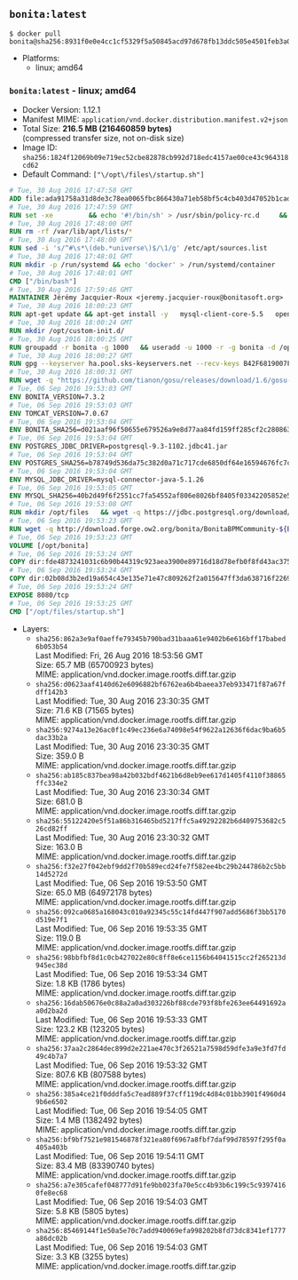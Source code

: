 ## `bonita:latest`

```console
$ docker pull bonita@sha256:8931f0e0e4cc1cf5329f5a50845acd97d678fb13ddc505e4501feb3a0096c859
```

-	Platforms:
	-	linux; amd64

### `bonita:latest` - linux; amd64

-	Docker Version: 1.12.1
-	Manifest MIME: `application/vnd.docker.distribution.manifest.v2+json`
-	Total Size: **216.5 MB (216460859 bytes)**  
	(compressed transfer size, not on-disk size)
-	Image ID: `sha256:1824f12069b09e719ec52cbe82878cb992d718edc4157ae00ce43c964318cd62`
-	Default Command: `["\/opt\/files\/startup.sh"]`

```dockerfile
# Tue, 30 Aug 2016 17:47:58 GMT
ADD file:ada91758a31d8de3c78ea0065fbc866430a71eb58bf5c4cb403d47052b1cade0 in / 
# Tue, 30 Aug 2016 17:47:59 GMT
RUN set -xe 		&& echo '#!/bin/sh' > /usr/sbin/policy-rc.d 	&& echo 'exit 101' >> /usr/sbin/policy-rc.d 	&& chmod +x /usr/sbin/policy-rc.d 		&& dpkg-divert --local --rename --add /sbin/initctl 	&& cp -a /usr/sbin/policy-rc.d /sbin/initctl 	&& sed -i 's/^exit.*/exit 0/' /sbin/initctl 		&& echo 'force-unsafe-io' > /etc/dpkg/dpkg.cfg.d/docker-apt-speedup 		&& echo 'DPkg::Post-Invoke { "rm -f /var/cache/apt/archives/*.deb /var/cache/apt/archives/partial/*.deb /var/cache/apt/*.bin || true"; };' > /etc/apt/apt.conf.d/docker-clean 	&& echo 'APT::Update::Post-Invoke { "rm -f /var/cache/apt/archives/*.deb /var/cache/apt/archives/partial/*.deb /var/cache/apt/*.bin || true"; };' >> /etc/apt/apt.conf.d/docker-clean 	&& echo 'Dir::Cache::pkgcache ""; Dir::Cache::srcpkgcache "";' >> /etc/apt/apt.conf.d/docker-clean 		&& echo 'Acquire::Languages "none";' > /etc/apt/apt.conf.d/docker-no-languages 		&& echo 'Acquire::GzipIndexes "true"; Acquire::CompressionTypes::Order:: "gz";' > /etc/apt/apt.conf.d/docker-gzip-indexes 		&& echo 'Apt::AutoRemove::SuggestsImportant "false";' > /etc/apt/apt.conf.d/docker-autoremove-suggests
# Tue, 30 Aug 2016 17:48:00 GMT
RUN rm -rf /var/lib/apt/lists/*
# Tue, 30 Aug 2016 17:48:00 GMT
RUN sed -i 's/^#\s*\(deb.*universe\)$/\1/g' /etc/apt/sources.list
# Tue, 30 Aug 2016 17:48:01 GMT
RUN mkdir -p /run/systemd && echo 'docker' > /run/systemd/container
# Tue, 30 Aug 2016 17:48:01 GMT
CMD ["/bin/bash"]
# Tue, 30 Aug 2016 17:59:46 GMT
MAINTAINER Jérémy Jacquier-Roux <jeremy.jacquier-roux@bonitasoft.org>
# Tue, 30 Aug 2016 18:00:23 GMT
RUN apt-get update && apt-get install -y   mysql-client-core-5.5   openjdk-7-jre-headless   postgresql-client   unzip   wget   zip   && rm -rf /var/lib/apt/lists/*
# Tue, 30 Aug 2016 18:00:24 GMT
RUN mkdir /opt/custom-init.d/
# Tue, 30 Aug 2016 18:00:25 GMT
RUN groupadd -r bonita -g 1000   && useradd -u 1000 -r -g bonita -d /opt/bonita/ -s /sbin/nologin -c "Bonita User" bonita
# Tue, 30 Aug 2016 18:00:27 GMT
RUN gpg --keyserver ha.pool.sks-keyservers.net --recv-keys B42F6819007F00F88E364FD4036A9C25BF357DD4
# Tue, 30 Aug 2016 18:00:31 GMT
RUN wget -q "https://github.com/tianon/gosu/releases/download/1.6/gosu-$(dpkg --print-architecture)" -O /usr/local/bin/gosu   && wget -q "https://github.com/tianon/gosu/releases/download/1.6/gosu-$(dpkg --print-architecture).asc" -O /usr/local/bin/gosu.asc   && gpg --verify /usr/local/bin/gosu.asc   && rm /usr/local/bin/gosu.asc   && chmod +x /usr/local/bin/gosu
# Tue, 06 Sep 2016 19:53:03 GMT
ENV BONITA_VERSION=7.3.2
# Tue, 06 Sep 2016 19:53:03 GMT
ENV TOMCAT_VERSION=7.0.67
# Tue, 06 Sep 2016 19:53:04 GMT
ENV BONITA_SHA256=d021aaf96f50655e679526a9e8d77aa84fd159ff285cf2c280863c8b3fb88e40
# Tue, 06 Sep 2016 19:53:04 GMT
ENV POSTGRES_JDBC_DRIVER=postgresql-9.3-1102.jdbc41.jar
# Tue, 06 Sep 2016 19:53:04 GMT
ENV POSTGRES_SHA256=b78749d536da75c382d0a71c717cde6850df64e16594676fc7cacb5a74541d66
# Tue, 06 Sep 2016 19:53:04 GMT
ENV MYSQL_JDBC_DRIVER=mysql-connector-java-5.1.26
# Tue, 06 Sep 2016 19:53:05 GMT
ENV MYSQL_SHA256=40b2d49f6f2551cc7fa54552af806e8026bf8405f03342205852e57a3205a868
# Tue, 06 Sep 2016 19:53:08 GMT
RUN mkdir /opt/files   && wget -q https://jdbc.postgresql.org/download/${POSTGRES_JDBC_DRIVER} -O /opt/files/${POSTGRES_JDBC_DRIVER}   && echo "$POSTGRES_SHA256" /opt/files/${POSTGRES_JDBC_DRIVER} | sha256sum -c -   && wget -q http://dev.mysql.com/get/Downloads/Connector-J/${MYSQL_JDBC_DRIVER}.zip -O /opt/files/${MYSQL_JDBC_DRIVER}.zip   && echo "$MYSQL_SHA256" /opt/files/${MYSQL_JDBC_DRIVER}.zip | sha256sum -c -   && unzip -q /opt/files/${MYSQL_JDBC_DRIVER}.zip -d /opt/files/   && mv /opt/files/${MYSQL_JDBC_DRIVER}/${MYSQL_JDBC_DRIVER}-bin.jar /opt/files/   && rm -r /opt/files/${MYSQL_JDBC_DRIVER}   && rm /opt/files/${MYSQL_JDBC_DRIVER}.zip
# Tue, 06 Sep 2016 19:53:23 GMT
RUN wget -q http://download.forge.ow2.org/bonita/BonitaBPMCommunity-${BONITA_VERSION}-Tomcat-${TOMCAT_VERSION}.zip -O /opt/files/BonitaBPMCommunity-${BONITA_VERSION}-Tomcat-${TOMCAT_VERSION}.zip   && echo "$BONITA_SHA256" /opt/files/BonitaBPMCommunity-${BONITA_VERSION}-Tomcat-${TOMCAT_VERSION}.zip | sha256sum -c -
# Tue, 06 Sep 2016 19:53:23 GMT
VOLUME [/opt/bonita]
# Tue, 06 Sep 2016 19:53:24 GMT
COPY dir:fde4873241031c6b90b44319c923aea3900e89716d18d78efb0f8fd43ac375a6 in /opt/files 
# Tue, 06 Sep 2016 19:53:24 GMT
COPY dir:02b08d3b2ed19a654c43e135e71e47c809262f2a015647ff3da638716f22696f in /opt/templates 
# Tue, 06 Sep 2016 19:53:24 GMT
EXPOSE 8080/tcp
# Tue, 06 Sep 2016 19:53:25 GMT
CMD ["/opt/files/startup.sh"]
```

-	Layers:
	-	`sha256:862a3e9af0aeffe79345b790bad31baaa61e9402b6e616bff17babed6b053b54`  
		Last Modified: Fri, 26 Aug 2016 18:53:56 GMT  
		Size: 65.7 MB (65700923 bytes)  
		MIME: application/vnd.docker.image.rootfs.diff.tar.gzip
	-	`sha256:d0623aaf4140d62e6096882bf6762ea6b4baeea37eb933471f87a67fdff142b3`  
		Last Modified: Tue, 30 Aug 2016 23:30:35 GMT  
		Size: 71.6 KB (71565 bytes)  
		MIME: application/vnd.docker.image.rootfs.diff.tar.gzip
	-	`sha256:9274a13e26ac0f1c49ec236e6a74098e54f9622a12636f6dac9ba6b5dac33b2a`  
		Last Modified: Tue, 30 Aug 2016 23:30:35 GMT  
		Size: 359.0 B  
		MIME: application/vnd.docker.image.rootfs.diff.tar.gzip
	-	`sha256:ab185c837bea98a42b032bdf4621b6d8eb9ee617d1405f4110f38865ffc334e2`  
		Last Modified: Tue, 30 Aug 2016 23:30:34 GMT  
		Size: 681.0 B  
		MIME: application/vnd.docker.image.rootfs.diff.tar.gzip
	-	`sha256:55122420e5f51a86b316465bd5217ffc5a49292282b6d409753682c526cd82ff`  
		Last Modified: Tue, 30 Aug 2016 23:30:32 GMT  
		Size: 163.0 B  
		MIME: application/vnd.docker.image.rootfs.diff.tar.gzip
	-	`sha256:f32e27f042ebf9dd2f70b589ecd24fe7f582ee4bc29b244786b2c5bb14d5272d`  
		Last Modified: Tue, 06 Sep 2016 19:53:50 GMT  
		Size: 65.0 MB (64972178 bytes)  
		MIME: application/vnd.docker.image.rootfs.diff.tar.gzip
	-	`sha256:092ca0685a168043c010a92345c55c14fd447f907add5686f3bb5170d519e7f1`  
		Last Modified: Tue, 06 Sep 2016 19:53:35 GMT  
		Size: 119.0 B  
		MIME: application/vnd.docker.image.rootfs.diff.tar.gzip
	-	`sha256:98bbfbf8d1c0cb427022e80c8ff8e6ce1156b64041515cc2f265213d945ec38d`  
		Last Modified: Tue, 06 Sep 2016 19:53:34 GMT  
		Size: 1.8 KB (1786 bytes)  
		MIME: application/vnd.docker.image.rootfs.diff.tar.gzip
	-	`sha256:16dab50676e0c88a2a0ad303226bf88cde793f8bfe263ee64491692aa0d2ba2d`  
		Last Modified: Tue, 06 Sep 2016 19:53:33 GMT  
		Size: 123.2 KB (123205 bytes)  
		MIME: application/vnd.docker.image.rootfs.diff.tar.gzip
	-	`sha256:37aa2c2864dec899d2e221ae470c3f26521a7598d59dfe3a9e3fd7fd49c4b7a7`  
		Last Modified: Tue, 06 Sep 2016 19:53:32 GMT  
		Size: 807.6 KB (807588 bytes)  
		MIME: application/vnd.docker.image.rootfs.diff.tar.gzip
	-	`sha256:385a4ce21f0dddfa5c7ead889f37cff119dc4d84c01bb3901f4960d49b6e6502`  
		Last Modified: Tue, 06 Sep 2016 19:54:05 GMT  
		Size: 1.4 MB (1382492 bytes)  
		MIME: application/vnd.docker.image.rootfs.diff.tar.gzip
	-	`sha256:bf9bf7521e981546878f321ea80f6967a8fbf7daf99d78597f295f0a405a403b`  
		Last Modified: Tue, 06 Sep 2016 19:54:11 GMT  
		Size: 83.4 MB (83390740 bytes)  
		MIME: application/vnd.docker.image.rootfs.diff.tar.gzip
	-	`sha256:a7e305cafef048777d91fe9bb023fa70e5cc4b93b6c199c5c93974160fe8ec68`  
		Last Modified: Tue, 06 Sep 2016 19:54:03 GMT  
		Size: 5.8 KB (5805 bytes)  
		MIME: application/vnd.docker.image.rootfs.diff.tar.gzip
	-	`sha256:85469144f1e50a5e70c7add940069efa998202b8fd73dc8341ef1777a86dc02b`  
		Last Modified: Tue, 06 Sep 2016 19:54:03 GMT  
		Size: 3.3 KB (3255 bytes)  
		MIME: application/vnd.docker.image.rootfs.diff.tar.gzip
